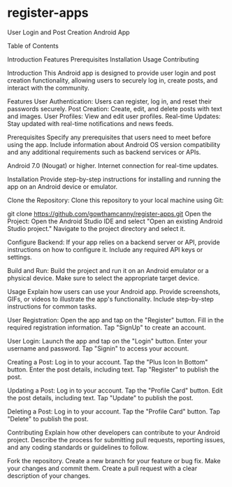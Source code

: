 # register-apps

User Login and Post Creation Android App

Table of Contents

Introduction
Features
Prerequisites
Installation
Usage
Contributing

Introduction
This Android app is designed to provide user login and post creation functionality, allowing users to securely log in, create posts, and interact with the community.

Features
User Authentication: Users can register, log in, and reset their passwords securely.
Post Creation: Create, edit, and delete posts with text and images.
User Profiles: View and edit user profiles.
Real-time Updates: Stay updated with real-time notifications and news feeds.

Prerequisites
Specify any prerequisites that users need to meet before using the app. Include information about Android OS version compatibility and any additional requirements such as backend services or APIs.

Android 7.0 (Nougat) or higher.
Internet connection for real-time updates.

Installation
Provide step-by-step instructions for installing and running the app on an Android device or emulator.

Clone the Repository: Clone this repository to your local machine using Git:

git clone https://github.com/gowthamcanny/register-apps.git
Open the Project: Open the Android Studio IDE and select "Open an existing Android Studio project." Navigate to the project directory and select it.

Configure Backend: If your app relies on a backend server or API, provide instructions on how to configure it. Include any required API keys or settings.

Build and Run: Build the project and run it on an Android emulator or a physical device. Make sure to select the appropriate target device.

Usage
Explain how users can use your Android app. Provide screenshots, GIFs, or videos to illustrate the app's functionality. Include step-by-step instructions for common tasks.

User Registration:
Open the app and tap on the "Register" button.
Fill in the required registration information.
Tap "SignUp" to create an account.

User Login:
Launch the app and tap on the "Login" button.
Enter your username and password.
Tap "Signin" to access your account.

Creating a Post:
Log in to your account.
Tap the "Plus Icon In Bottom" button.
Enter the post details, including text.
Tap "Register" to publish the post.

Updating a Post:
Log in to your account.
Tap the "Profile Card" button.
Edit the post details, including text.
Tap "Update" to publish the post.

Deleting a Post:
Log in to your account.
Tap the "Profile Card" button.
Tap "Delete" to publish the post.

Contributing
Explain how other developers can contribute to your Android project. Describe the process for submitting pull requests, reporting issues, and any coding standards or guidelines to follow.

Fork the repository.
Create a new branch for your feature or bug fix.
Make your changes and commit them.
Create a pull request with a clear description of your changes.
